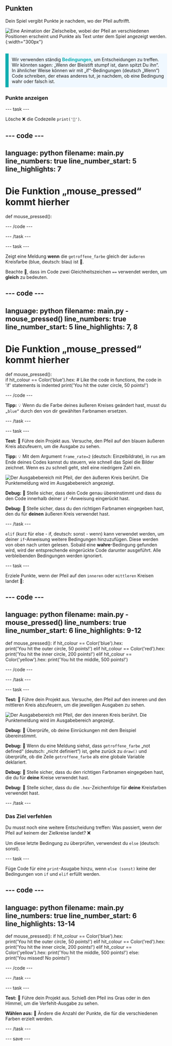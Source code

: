 ## Punkten

<div style="display: flex; flex-wrap: wrap">
<div style="flex-basis: 200px; flex-grow: 1; margin-right: 15px;">
Dein Spiel vergibt Punkte je nachdem, wo der Pfeil auftrifft.
</div>
<div>

![Eine Animation der Zielscheibe, wobei der Pfeil an verschiedenen Positionen erscheint und Punkte als Text unter dem Spiel angezeigt werden.](images/points-scored.gif){:width="300px"}

</div>
</div>

<p style="border-left: solid; border-width:10px; border-color: #0faeb0; background-color: aliceblue; padding: 10px;">
Wir verwenden ständig <span style="color: #0faeb0; font-weight: bold;"> Bedingungen</span>, um Entscheidungen zu treffen. Wir könnten sagen: „Wenn der Bleistift stumpf ist, dann spitzt Du ihn“. In ähnlicher Weise können wir mit „if“-Bedingungen (deutsch „Wenn“) Code schreiben, der etwas anderes tut, je nachdem, ob eine Bedingung wahr oder falsch ist.
</p>

### Punkte anzeigen

--- task ---

Lösche ❌ die Codezeile `print('🎯')`.

--- code ---
---
language: python filename: main.py line_numbers: true line_number_start: 5
line_highlights: 7
---
# Die Funktion „mouse_pressed“ kommt hierher
def mouse_pressed():


--- /code ---

--- /task ---

--- task ---

Zeigt eine Meldung **wenn** die `getroffene_farbe` gleich der `äußeren` Kreisfarbe (blue, deutsch: blau) ist 🎯.

Beachte 👀, dass im Code zwei Gleichheitszeichen `==` verwendet werden, um **gleich** zu bedeuten.

--- code ---
---
language: python filename: main.py - mouse_pressed() line_numbers: true line_number_start: 5
line_highlights: 7, 8
---

# Die Funktion „mouse_pressed“ kommt hierher
def mouse_pressed():     
if hit_colour == Color('blue').hex:  # Like the code in functions, the code in 'if' statements is indented print('You hit the outer circle, 50 points!')

--- /code ---

**Tipp:** 💡 Wenn du die Farbe deines äußeren Kreises geändert hast, musst du `„blue“` durch den von dir gewählten Farbnamen ersetzen.

--- /task ---

--- task ---

**Test:** 🔄 Führe dein Projekt aus. Versuche, den Pfeil auf den blauen äußeren Kreis abzufeuern, um die Ausgabe zu sehen.

**Tipp:** 💡 Mit dem Argument `frame_rate=2` (deutsch: Einzelbildrate), in `run` am Ende deines Codes kannst du steuern, wie schnell das Spiel die Bilder zeichnet. Wenn es zu schnell geht, stell eine niedrigere Zahl ein.

![Der Ausgabebereich mit Pfeil, der den äußeren Kreis berührt. Die Punktemeldung wird im Ausgabebereich angezeigt.](images/blue-points.png)

**Debug:** 🐞 Stelle sicher, dass dein Code genau übereinstimmt und dass du den Code innerhalb deiner `if` -Anweisung eingerückt hast.

**Debug:** 🐞 Stelle sicher, dass du den richtigen Farbnamen eingegeben hast, den du für **deinen** äußeren Kreis verwendet hast.

--- /task ---

`elif` (kurz für else - if, deutsch: sonst - wenn) kann verwendet werden, um deiner `if`-Anweisung weitere Bedingungen hinzuzufügen. Diese werden von oben nach unten gelesen. Sobald eine **wahre**-Bedingung gefunden wird, wird der entsprechende eingerückte Code darunter ausgeführt. Alle verbleibenden Bedingungen werden ignoriert.

--- task ---

Erziele Punkte, wenn der Pfeil auf den `inneren` oder `mittleren` Kreisen landet 🎯:

--- code ---
---
language: python filename: main.py - mouse_pressed() line_numbers: true line_number_start: 6
line_highlights: 9-12
---

def mouse_pressed(): if hit_colour == Color('blue').hex:   
print('You hit the outer circle, 50 points!') elif hit_colour == Color('red').hex: print('You hit the inner circle, 200 points!') elif hit_colour == Color('yellow').hex: print('You hit the middle, 500 points!')

--- /code ---

--- /task ---

--- task ---

**Test:** 🔄 Führe dein Projekt aus. Versuche, den Pfeil auf den inneren und den mittleren Kreis abzufeuern, um die jeweiligen Ausgaben zu sehen.

![Der Ausgabebereich mit Pfeil, der den inneren Kreis berührt. Die Punktemeldung wird im Ausgabebereich angezeigt.](images/yellow-points.png)

**Debug:** 🐞 Überprüfe, ob deine Einrückungen mit dem Beispiel übereinstimmt.

**Debug:** 🐞 Wenn du eine Meldung siehst, dass `getroffene_farbe` „not defined“ (deutsch: „nicht definiert“) ist, gehe zurück zu `draw()` und überprüfe, ob die Zeile `getroffene_farbe` als eine globale Variable deklariert.

**Debug:** 🐞 Stelle sicher, dass du den richtigen Farbnamen eingegeben hast, die du für **deine** Kreise verwendet hast.

**Debug:** 🐞 Stelle sicher, dass du die `.hex`-Zeichenfolge für **deine** Kreisfarben verwendet hast.

--- /task ---

### Das Ziel verfehlen

Du musst noch eine weitere Entscheidung treffen: Was passiert, wenn der Pfeil auf keinem der Zielkreise landet? ❌

Um diese letzte Bedingung zu überprüfen, verwendest du `else` (deutsch: sonst).

--- task ---

Füge Code für eine `print`-Asugabe hinzu, wenn `else (sonst)` keine der Bedingungen von `if` und `elif` erfüllt werden.

--- code ---
---
language: python filename: main.py line_numbers: true line_number_start: 6
line_highlights: 13-14
---

def mouse_pressed(): if hit_colour == Color('blue').hex:   
print('You hit the outer circle, 50 points!') elif hit_colour == Color('red').hex: print('You hit the inner circle, 200 points!') elif hit_colour == Color('yellow').hex: print('You hit the middle, 500 points!') else:   
print('You missed! No points!')

--- /code ---

--- /task ---

--- task ---

**Test:** 🔄 Führe dein Projekt aus. Schieß den Pfeil ins Gras oder in den Himmel, um die Verfehlt-Ausgabe zu sehen.

**Wählen aus:** 💭 Ändere die Anzahl der Punkte, die für die verschiedenen Farben erzielt werden.

--- /task ---

--- save ---
